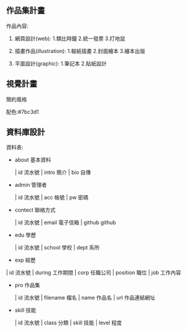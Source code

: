 

## 作品集計畫

作品內容:

1. 網頁設計(web): 1.類比時鐘 2.統一發票 3.打地鼠

2. 插畫作品(illustration): 1.報紙插畫  2.封面繪本  3.繪本出版

3. 平面設計(graphic): 1.筆記本 2.貼紙設計



## 視覺計畫

簡約風格 

配色:#7bc3d1



## 資料庫設計

資料表:

* about 基本資料
  
  | id        流水號 
  | intro     簡介
  | bio       自傳


* admin 管理者

  | id        流水號 
  | acc       帳號
  | pw        密碼


* contect 聯絡方式

  | id        流水號 
  | email     電子信箱
  | github    github


* edu 學歷
  
  | id        流水號 
  | school    學校
  | dept      系所


* exp 經歷

 | id         流水號
 | during     工作期間
 | corp       任職公司
 | position   職位
 | job        工作內容


* pro 作品集
  
  | id        流水號
  | filename  檔名
  | name      作品名
  | url       作品連結網址


* skill 技能
  
  | id     流水號 
  | class  分類
  | skill  技能
  | level  程度



